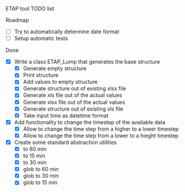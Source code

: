 ETAP tool TODO list

Roadmap
-[ ] Try to automatically determine date format
-[ ] Setup automatic tests

Done
-[x] Write a class ETAP_Lump that generates the base structure
    -[x] Generate empty structure 
    -[x] Print structure
    -[x] Add values to empty structure
    -[x] Generate structure out of existing xlsx file
    -[x] Generate xls file out of the actual values
    -[x] Generate xlsx file out of the actual values
    -[x] Generate structure out of existing xls file
    -[x] Take input time as datetime format
-[x] Add functionality to change the timestep of the available data
    -[x] Allow to change the time step from a higher to a lower timestep
    -[x] Allow to change the time step from a lower to a hieght timestep
-[x] Create some standard abstraction utilities
    -[x] to 60 min
    -[x] to 15 min
    -[x] to 30 min
    -[x] glob to 60 min
    -[x] glob to 30 min
    -[x] glob to 15 min
